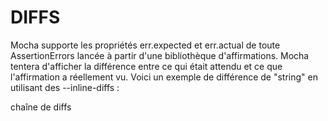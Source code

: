 # DIFFS

Mocha supporte les propriétés err.expected et err.actual de toute AssertionErrors lancée à partir d'une bibliothèque d'affirmations. Mocha tentera d'afficher la différence entre ce qui était attendu et ce que l'affirmation a réellement vu. Voici un exemple de différence de "string" en utilisant des --inline-diffs :

chaîne de diffs
